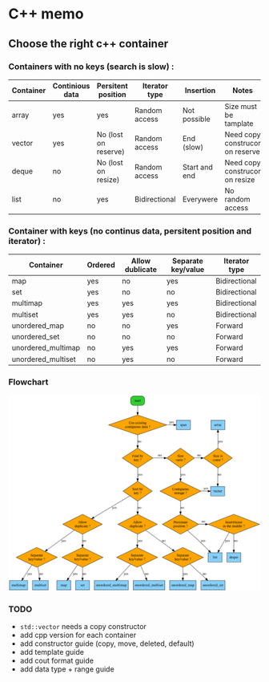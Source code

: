 # C++ memo

## Choose the right c++ container

### Containers with no keys (search is slow) :
|  Container | Continious data | Persitent position   | Iterator type | Insertion     | Notes |
|------------|-----------------|----------------------|---------------|---------------|-------|
| array      | yes             | yes                  | Random access | Not possible  | Size must be tamplate |
| vector     | yes             | No (lost on reserve) | Random access | End (slow)    | Need copy construcor on reserve |
| deque      | no              | No (lost on resize)  | Random access | Start and end | Need copy construcor on resize |
| list       | no              | yes                  | Bidirectional | Everywere     | No random access |

### Container with keys (no continus data, persitent position and iterator) :
| Container          | Ordered | Allow dublicate | Separate key/value | Iterator type |
|--------------------|---------|-----------------|--------------------|---------------|
| map                | yes     | no              | yes                | Bidirectional |
| set                | yes     | no              | no                 | Bidirectional |
| multimap           | yes     | yes             | yes                | Bidirectional |
| multiset           | yes     | yes             | no                 | Bidirectional |
| unordered_map      | no      | no              | yes                | Forward       |
| unordered_set      | no      | no              | no                 | Forward       |
| unordered_multimap | no      | yes             | yes                | Forward       |
| unordered_multiset | no      | yes             | no                 | Forward       |

### Flowchart

![CppContainersFlowchart](flowchart.svg)

### TODO
- `std::vector` needs a copy constructor
- add cpp version for each container
- add constructor guide (copy, move, deleted, default)
- add template guide
- add cout format guide
- add data type + range guide
